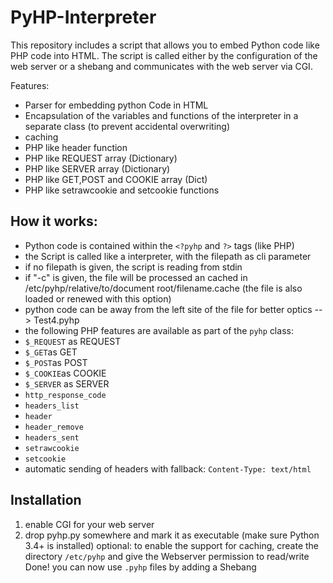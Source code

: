 # PyHP-Interpreter

This repository includes a script that allows you to embed Python code like PHP code into HTML.
The script is called either by the configuration of the web server or a shebang and communicates with the web server via CGI.

Features:
  - Parser for embedding python Code in HTML
  - Encapsulation of the variables and functions of the interpreter in a separate class (to prevent accidental overwriting)
  - caching
  - PHP like header function
  - PHP like REQUEST array (Dictionary)
  - PHP like SERVER array (Dictionary)
  - PHP like GET,POST and COOKIE array (Dict)
  - PHP like setrawcookie and setcookie functions
  
## How it works:
 - Python code is contained within the `<?pyhp` and `?>` tags (like PHP)
 - the Script is called like a interpreter, with the filepath as cli parameter
 - if no filepath is given, the script is reading from stdin
 - if "-c" is given, the file will be processed an cached in /etc/pyhp/relative/to/document root/filename.cache
   (the file is also loaded or renewed with this option)
 - python code can be away from the left site of the file for better optics --> Test4.pyhp
 - the following PHP features are available as part of the `pyhp` class:
  - `$_REQUEST` as REQUEST
  - `$_GET`as GET
  - `$_POST`as POST
  - `$_COOKIE`as COOKIE
  - `$_SERVER` as SERVER
  - `http_response_code`
  - `headers_list`
  - `header`
  - `header_remove`
  - `headers_sent`
  - `setrawcookie`
  - `setcookie`
  - automatic sending of headers with fallback: `Content-Type: text/html`
  
  ## Installation
  1. enable CGI for your web server
  2. drop pyhp.py somewhere and mark it as executable (make sure Python 3.4+ is installed)
  optional: to enable the support for caching, create the directory `/etc/pyhp` and give the Webserver permission to read/write
  Done! you can now use `.pyhp` files by adding a Shebang

